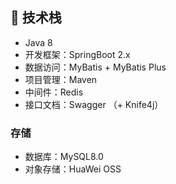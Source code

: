 ## 🔧 技术栈

- Java 8
- 开发框架：SpringBoot 2.x
- 数据访问：MyBatis + MyBatis Plus
- 项目管理：Maven
- 中间件：Redis
- 接口文档：Swagger （+ Knife4j）

### 存储

- 数据库：MySQL8.0
- 对象存储：HuaWei OSS

